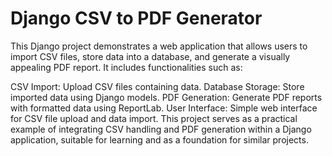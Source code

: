 # Django CSV to PDF Generator

This Django project demonstrates a web application that allows users to import CSV files, store data into a database, and generate a visually appealing PDF report. It includes functionalities such as:
 
 CSV Import: Upload CSV files containing data.
 Database Storage: Store imported data using Django models.
 PDF Generation: Generate PDF reports with formatted data using ReportLab.
 User Interface: Simple web interface for CSV file upload and data import.
 This project serves as a practical example of integrating CSV handling and PDF generation within a Django application, suitable for learning and as a foundation for similar projects.
